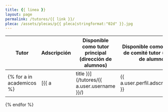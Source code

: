 ```yaml
---
title: {{ linea }}
layout: page
permalink: /tutores/{{ link }}/
pleca: /assets/plecas/p{{ pleca|stringformat:"02d" }}.jpg
---
```



| Tutor | Adscripción |Disponible como tutor principal (dirección de alumnos) | Disponible como miembro de comité tutor (asesoría de alumnos) |
|-------|-------------|-------------------------------------------|---------------------------------------------------------------|
{% for a in academicos %}| [{{ a|title }}](/tutores/{{ a.user.username }}/) | {{ a.user.perfil.adscripcion.first }} | {% if a.disponible_tutor %}&#10004;{% endif %} | {% if a.disponible_miembro %}&#10004;{% endif %} |
{% endfor %} 
